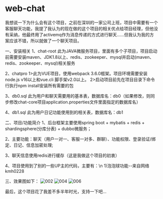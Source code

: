 # web-chat

我想说一下为什么会有这个项目，之前在深圳的一家公司上班，项目中需要有一个客服聊天功能，我提了我认为的现在做的这个项目的相关优点给项目经理，但他没有采纳，他最终用了activemq作为消息传递的方式进行聊天……但我认为我的方案应该不错，所以就做了一个聊天项目。

一、安装相关
1、chat-root
	此为JAVA微服务项目，里面有多个子项目，项目启动前需要安装maven、JDK1.8以上、redis、zookeeper、mysql并启动(maven、redis、zookeeper、mysql)相关服务

2、chatpro
	1>此为VUE项目，使用webpack 3.6.0框架。项目环境需要安装node.js v16以上和vue.cli 脚手架v2.0以上。
	2>启动项目前先在项目目录下命令行执行npm install安装所有需要的包
	
3、db0.sql
	此为用户和聊天需要用的基本表，数据库名：db0（如果修改，则同步修改chat-core项目application.properties文件里面指定的数据库名）
	
4、db1.sql 
	此为用户日记功能使用到的相关表，数据库名：db1
	
二、项目/功能简介
1、后台框架主要使用spring boot + mybatis + redis + shardingsphere(分库分表) + dubbo微服务；

2、主要功能：聊天（用户一对一、客服一对多、群聊）、功能权限、登录验证/绑定、日记、信息加密处理;

3、聊天信息使用redis进行缓存（这是我做这个项目的初衷）

4、项目使用到了别的一些UP主的代码，主要有：\n
	1)泡泡球功能--来自网络kmh0228
	
三、效果图如下：
	![002](https://github.com/fangg2000/web-chat/assets/131591502/f6f16e28-c856-412b-9f7c-2bbba9cef251)
	![004](https://github.com/fangg2000/web-chat/assets/131591502/10dec65b-a910-4417-8725-46f67da16feb)
	![006](https://github.com/fangg2000/web-chat/assets/131591502/486bd8b6-0101-4337-befa-537b084b7894)

最后，这个项目花了我差不多半年时光，支持一下吧…
